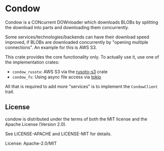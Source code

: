 # Condow

Condow is a CONcurrent DOWnloader which downloads BLOBs
by splitting the download into parts and downloading them 
concurrently.

Some services/technologies/backends can have their download
speed improved, if BLOBs are downloaded concurrently by 
"opening multiple connections". An example for this is AWS S3.

This crate provides the core functionality only. To actually
use it, use one of the implementation crates:

* `condow_rusoto`: AWS S3 via the [rusoto-s3] crate
* `condow_fs`: Using async file access via [tokio]

All that is required to add more "services" is to implement
the `CondowClient` trait.

## License

condow is distributed under the terms of both the MIT license and the Apache License (Version 2.0).

See LICENSE-APACHE and LICENSE-MIT for details.

License: Apache-2.0/MIT

[rusoto-s3]:https://crates.io/crates/rusoto_s3
[tokio]:https://crates.io/crates/tokio